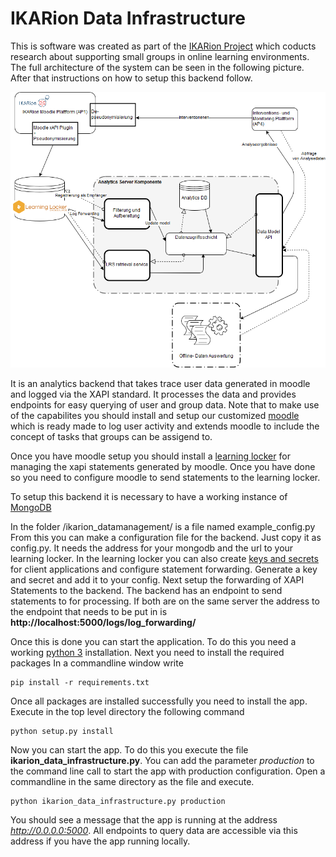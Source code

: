 


# IKARion Data Infrastructure


This is software was created as part of the
[IKARion Project](https://www.ikarion-projekt.de/)
which coducts research about supporting small groups
in online learning environments.
The full architecture of the system can be seen in
the following picture. After that instructions
on how to setup this backend follow.

![IKARion data infrastructure](architecture.png)

It is an analytics backend that takes trace user data
generated in moodle and logged via the 
XAPI standard. It processes the data
and provides endpoints for easy querying
of user and group data.
Note that to make use of the capabilites
you should install and setup our customized 
[moodle](https://github.com/IKARion/ikarion_moodle)
which is ready made to log user activity and
extends moodle to include the concept of tasks
that groups can be assigend to.

Once you have moodle setup you should install a
[learning locker](https://docs.learninglocker.net/welcome/)
for managing the xapi statements
generated by moodle. Once you have done so
you need to configure moodle to send statements
to the learning locker.

To setup this backend it is necessary to
have a working instance of [MongoDB](https://www.mongodb.com/)

In the folder /ikarion_datamanagement/ is a
file named example_config.py
From this you can make a configuration file
for the backend. Just copy it as config.py. It needs the address for your
mongodb and the url to your learning locker.
In the learning locker you can also create
[keys and secrets](https://www.youtube.com/watch?v=2LzKtDuokxA)
 for client applications and configure statement
 forwarding.
 Generate a key and secret and add it to your config.
 Next setup the forwarding of XAPI Statements
 to the backend. The backend has an endpoint to
 send statements to for processing. If both are on the same server
 the address to the endpoint that needs to be put in is
 **http://localhost:5000/logs/log_forwarding/**
 
Once this is done you can start the application.
To do this you need a working [python 3](https://www.python.org/download/releases/3.0/)
 installation. Next you need to install the required packages
 In a commandline window write
 ````commandline
pip install -r requirements.txt
````

Once all packages are installed successfully you
need to install the app.
Execute in the top level directory the following command
 ````commandline
python setup.py install
````
Now you can start the app.
To do this you execute the file
**ikarion_data_infrastructure.py**.
You can add the parameter *production* to the
command line call to start the app with production
configuration. Open a commandline in the same directory as the file
and execute.

 ````commandline
python ikarion_data_infrastructure.py production
````

You should see a message that the app is running
at the address *http://0.0.0.0:5000*.
All endpoints to query data are accessible via this
address if you have the app running locally.
 

 





